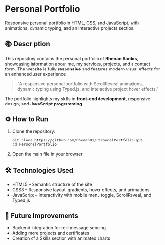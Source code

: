# Personal Portfolio

Responsive personal portfolio in HTML, CSS, and JavaScript, with animations, dynamic typing, and an interactive projects section.

## 📚 Description

This repository contains the personal portfolio of **Rhenan Santos**, showcasing information about me, my services, projects, and a contact form. The website is fully **responsive** and features modern visual effects for an enhanced user experience.

> "A responsive personal portfolio with ScrollReveal animations, dynamic typing using Typed.js, and interactive project hover effects."

The portfolio highlights my skills in **front-end development**, responsive design, and **JavaScript programming**.

## ⚙️ How to Run

1. Clone the repository:
   ```bash
   git clone https://github.com/Rhenan01/PersonalPortfolio.git
   cd PersonalPortfolio

2. Open the main file in your browser

## 🛠️ Technologies Used
- HTML5 – Semantic structure of the site
- CSS3 – Responsive layout, gradients, hover effects, and animations
- JavaScript – Interactivity with mobile menu toggle, ScrollReveal, and Typed.js

## 📌 Future Improvements

- Backend integration for real message sending
- Adding more projects and certificates
- Creation of a Skills section with animated charts
